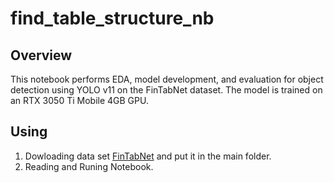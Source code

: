 # find_table_structure_nb
## Overview
This notebook performs EDA, model development, and evaluation for object detection using YOLO v11 on the FinTabNet dataset. The model is trained on an RTX 3050 Ti Mobile 4GB GPU.
## Using
1. Dowloading data set [FinTabNet](https://huggingface.co/datasets/bsmock/FinTabNet.c) and put it in the main folder.
2. Reading and Runing Notebook.